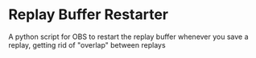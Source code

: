 # Replay Buffer Restarter

A python script for OBS to restart the replay buffer whenever you save a replay, getting rid of "overlap" between replays

